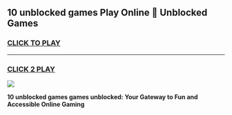 
## 10 unblocked games Play Online 👋 Unblocked Games
<h3>
<a href="https://premium.freeplayer.one?title=10_unblocked_games&ref=19F">CLICK TO PLAY</a></h3>
<hr>

<h3>
<a href="https://premium.freeplayer.one?title=10_unblocked_games&ref=19F">CLICK 2 PLAY</a>
  
</h3>

<a href="https://premium.freeplayer.one?title=10_unblocked_games&ref=19F"><img src="https://clearcache.store/games.png"></a>


**10 unblocked games games unblocked: Your Gateway to Fun and Accessible Online Gaming**
